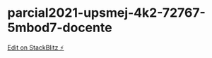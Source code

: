 # parcial2021-upsmej-4k2-72767-5mbod7-docente

[Edit on StackBlitz ⚡️](https://stackblitz.com/edit/parcial2021-upsmej-4k2-72767-5mbod7-docente)